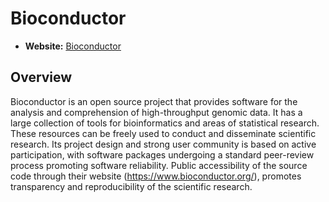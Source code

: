 # Bioconductor

- **Website:** [Bioconductor](https://www.bioconductor.org/)

## Overview

Bioconductor is an open source project that provides software for the analysis and comprehension of high-throughput genomic data. It has a large collection of tools for bioinformatics and areas of statistical research. These resources can be freely used to conduct and disseminate scientific research. Its project design and strong user community is based on active participation, with software packages undergoing a standard peer-review process promoting software reliability. Public accessibility of the source code through their website (<https://www.bioconductor.org/>), promotes transparency and reproducibility of the scientific research.
